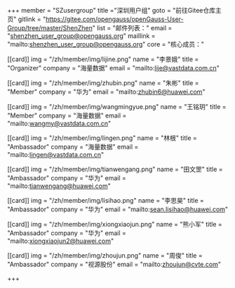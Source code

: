 +++
member = "SZusergroup"
title ="深圳用户组"
goto = "前往Gitee仓库主页"
gitlink = "https://gitee.com/opengauss/openGauss-User-Group/tree/master/ShenZhen"
list = "邮件列表："
email = "shenzhen_user_group@opengauss.org"
maillink = "mailto:shenzhen_user_group@opengauss.org"
core = "核心成员："


[[card]]
img = "/zh/member/img/lijine.png"
name = "李景娥"
title = "Organizer"
company = "海量数据"
email = "mailto:lije@vastdata.com.cn"

[[card]]
img = "/zh/member/img/zhubin.png"
name = "朱彬"
title = "Member"
company = "华为"
email = "mailto:zhubin6@huawei.com"

[[card]]
img = "/zh/member/img/wangmingyue.png"
name = "王铭玥"
title = "Member"
company = "海量数据"
email = "mailto:wangmy@vastdata.com.cn"


[[card]]
img = "/zh/member/img/lingen.png"
name = "林根"
title = "Ambassador"
company = "海量数据"
email = "mailto:lingen@vastdata.com.cn"

[[card]]
img = "/zh/member/img/tianwengang.png"
name = "田文罡"
title = "Ambassador"
company = "华为"
email = "mailto:tianwengang@huawei.com"

[[card]]
img = "/zh/member/img/lisihao.png"
name = "李思昊"
title = "Ambassador"
company = "华为"
email = "mailto:sean.lisihao@huawei.com"

[[card]]
img = "/zh/member/img/xiongxiaojun.png"
name = "熊小军"
title = "Ambassador"
company = "华为"
email = "mailto:xiongxiaojun2@huawei.com"


[[card]]
img = "/zh/member/img/zhoujun.png"
name = "周俊"
title = "Ambassador"
company = "视源股份"
email = "mailto:zhoujun@cvte.com"

+++